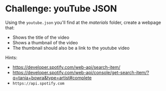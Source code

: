 # Challenge: youTube JSON

Using the `youtube.json` you'll find at the _materials_ folder, create a webpage that:

- Shows the title of the video
- Shows a thumbnail of the video 
- The thumbnail should also be a link to the youtube video

Hints:
- https://developer.spotify.com/web-api/search-item/
- https://developer.spotify.com/web-api/console/get-search-item/?q=tania+bowra&type=artist#complete
- `https://api.spotify.com` 